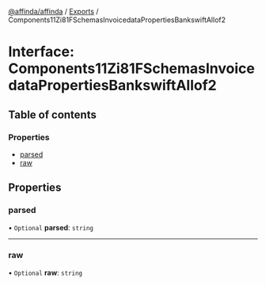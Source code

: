 [@affinda/affinda](../README.md) / [Exports](../modules.md) / Components11Zi81FSchemasInvoicedataPropertiesBankswiftAllof2

# Interface: Components11Zi81FSchemasInvoicedataPropertiesBankswiftAllof2

## Table of contents

### Properties

- [parsed](Components11Zi81FSchemasInvoicedataPropertiesBankswiftAllof2.md#parsed)
- [raw](Components11Zi81FSchemasInvoicedataPropertiesBankswiftAllof2.md#raw)

## Properties

### parsed

• `Optional` **parsed**: `string`

___

### raw

• `Optional` **raw**: `string`
